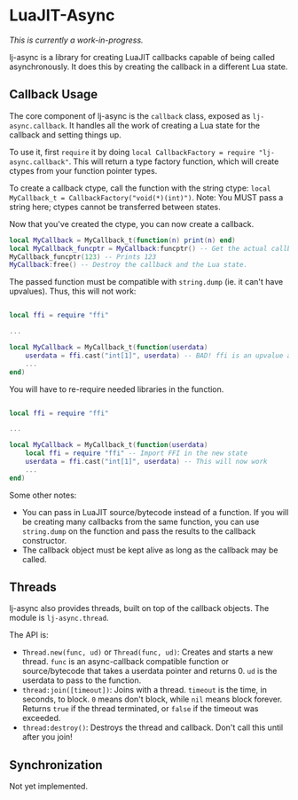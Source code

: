 
LuaJIT-Async
============

*This is currently a work-in-progress.*

lj-async is a library for creating LuaJIT callbacks capable of being called asynchronously. It does this by creating the callback in a different Lua state.

Callback Usage
--------------

The core component of lj-async is the `callback` class, exposed as `lj-async.callback`. It handles all the work of creating a Lua state for the callback and setting things up.

To use it, first `require` it by doing `local CallbackFactory = require "lj-async.callback"`. This will return a type factory function, which will create ctypes from your function pointer types.

To create a callback ctype, call the function with the string ctype: `local MyCallback_t = CallbackFactory("void(*)(int)")`. Note: You MUST pass a string here; ctypes cannot be transferred between states.

Now that you've created the ctype, you can now create a callback.

```lua
local MyCallback = MyCallback_t(function(n) print(n) end)
local MyCallback_funcptr = MyCallback:funcptr() -- Get the actual callback
MyCallback_funcptr(123) -- Prints 123
MyCallback:free() -- Destroy the callback and the Lua state.
```

The passed function must be compatible with `string.dump` (ie. it can't have upvalues). Thus, this will not work:

```lua

local ffi = require "ffi"

...

local MyCallback = MyCallback_t(function(userdata)
	userdata = ffi.cast("int[1]", userdata) -- BAD! ffi is an upvalue and not preserved by string.dump!
	...
end)
```

You will have to re-require needed libraries in the function.

```lua

local ffi = require "ffi"

...

local MyCallback = MyCallback_t(function(userdata)
	local ffi = require "ffi" -- Import FFI in the new state
	userdata = ffi.cast("int[1]", userdata) -- This will now work
	...
end)
```

Some other notes:
* You can pass in LuaJIT source/bytecode instead of a function. If you will be creating many callbacks from the same function, you can use `string.dump` on the function and pass the results to the callback constructor.
* The callback object must be kept alive as long as the callback may be called.

Threads
-------

lj-async also provides threads, built on top of the callback objects. The module is `lj-async.thread`.

The API is:

* `Thread.new(func, ud)` or `Thread(func, ud)`: Creates and starts a new thread. `func` is an async-callback compatible function or source/bytecode that takes a userdata pointer and returns 0. `ud` is the userdata to pass to the function.
* `thread:join([timeout])`: Joins with a thread. `timeout` is the time, in seconds, to block. `0` means don't block, while `nil` means block forever. Returns `true` if the thread terminated, or `false` if the timeout was exceeded.
* `thread:destroy()`: Destroys the thread and callback. Don't call this until after you join!

Synchronization
---------------

Not yet implemented.
